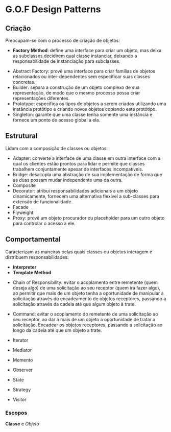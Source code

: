 # G.O.F Design Patterns

## Criação
Preocupam-se com o processo de criação de objetos:
* **Factory Method**: define uma interface para criar um objeto, mas deixa as subclasses decidirem qual classe instanciar, 
deixando a responsabilidade de instanciação para subclasses.
- Abstract Factory: provê uma interface para criar famílias de objetos relacionados ou inter-dependentes sem especificar 
suas classes concretas.
- Builder: separa a construção de um objeto complexo de sua representação, de modo que o mesmo processo possa criar representações diferentes.
- Prototype: especifica os tipos de objetos a serem criados utilizando uma instância protótipo e criando novos objetos copiando este protótipo.
- Singleton: garante que uma classe tenha somente uma instância e fornece um ponto de acesso global a ela.

## Estrutural
Lidam com a composição de classes ou objetos:
- Adapter: converte a interface de uma classe em outra interface com a qual os clientes estão prontos para lidar e permite que classes trabalhem 
conjuntamente apesar de interfaces incompatíveis.
- Bridge: desacopla uma abstração de sua implementação de forma que as duas possam mudar independente uma da outra.
- Composite
- Decorator: atribui responsabilidades adicionais a um objeto dinamicamente, fornecem uma alternativa flexível a sub-classes 
para extensão de funcionalidade.
- Facade
- Flyweight
- Proxy: provê um objeto procurador ou placeholder para um outro objeto para controlar o acesso a ele.

## Comportamental
Caracterizam as maneiras pelas quais classes ou objetos interagem e distribuem responsabilidades:
* **Interpreter**
* **Template Method**
- Chain of Responsibility: evitar o acoplamento entre remetente (quem deseja algo) de uma solicitação ao seu receptor (quem irá fazer algo),
ao permitir que mais de um objeto tenha a oportunidade de manipular a solicitação através do encadeamento de objetos receptores, 
passando a solicitação através da cadeia até que algum objeto à trate.

- Command: evitar o acoplamento do remetente de uma solicitação ao seu receptor, ao dar a mais de um objeto a oportunidade de tratar a solicitação. 
Encadear os objetos receptores, passando a solicitação ao longo da cadeia até que um objeto a trate.
- Iterator
- Mediator
- Memento
- Observer
- State
- Strategy
- Visitor

### Escopos
**Classe** e _Objeto_
